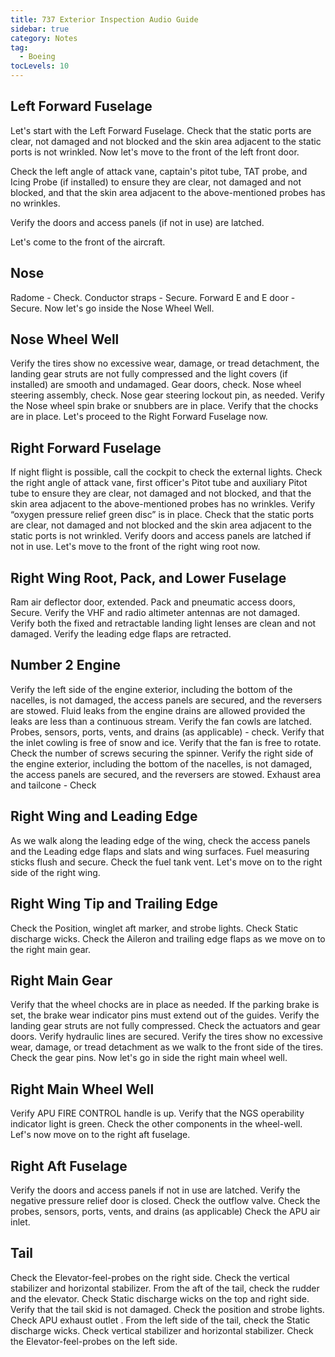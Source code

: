 ```yaml
---
title: 737 Exterior Inspection Audio Guide
sidebar: true
category: Notes
tag:
  - Boeing
tocLevels: 10
---
```


## Left Forward Fuselage

Let's start with the Left Forward Fuselage.
Check that the static ports are clear, not damaged and not blocked and the skin area adjacent to the static ports is not wrinkled.
Now let's move to the front of the left front door.

<AudioPlayer src= "/Boeing/737ExteriorInspection/001-Left Forward Fuselage 01.mp3"></AudioPlayer>

Check the left angle of attack vane, captain's pitot tube, TAT probe, and Icing Probe (if installed) to ensure they are clear, not damaged and not blocked, and that the skin area adjacent to the above-mentioned probes has no wrinkles.

Verify the doors and access panels (if not in use) are latched.

Let's come to the front of the aircraft.

<AudioPlayer src= "/Boeing/737ExteriorInspection/002 Left Forward Fuselage 02.mp3"></AudioPlayer>

## Nose

Radome - Check.
Conductor straps - Secure.
Forward E and E door - Secure.
Now let's go inside the Nose Wheel Well.

<AudioPlayer src= "/Boeing/737ExteriorInspection/003 Nose.mp3"></AudioPlayer>

## Nose Wheel Well

Verify the tires show no excessive wear, damage, or tread detachment, the landing gear struts are not fully compressed and the light covers (if installed) are smooth and undamaged.
Gear doors, check.
Nose wheel steering assembly, check.
Nose gear steering lockout pin, as needed.
Verify the Nose wheel spin brake or snubbers are in place.
Verify that the chocks are in place.
Let's proceed to the Right Forward Fuselage now.

<AudioPlayer src= "/Boeing/737ExteriorInspection/004 NoseWheelWheel.mp3"></AudioPlayer>

## Right Forward Fuselage

If night flight is possible, call the cockpit to check the external lights.
Check the right angle of attack vane, first officer's Pitot tube and auxiliary Pitot tube to ensure they are clear, not damaged and not blocked, and that the skin area adjacent to the above-mentioned probes has no wrinkles.
Verify “oxygen pressure relief green disc” is in place.
Check that the static ports are clear, not damaged and not blocked and the skin area adjacent to the static ports is not wrinkled.
Verify doors and access panels are latched if not in use.
Let's move to the front of the right wing root now.

<AudioPlayer src= "/Boeing/737ExteriorInspection/005 Right Forward Fuselage.mp3"></AudioPlayer>

## Right Wing Root, Pack, and Lower Fuselage

Ram air deflector door, extended.
Pack and pneumatic access doors, Secure.
Verify the VHF and radio altimeter antennas are not damaged.
Verify both the fixed and retractable landing light lenses are clean and not damaged.
Verify the leading edge flaps are retracted.

<AudioPlayer src= "/Boeing/737ExteriorInspection/006 Right Wing Root.mp3"></AudioPlayer>

## Number 2 Engine

Verify the left side of the engine exterior, including the bottom of the nacelles, is not damaged, the access panels are secured, and the reversers are stowed.
Fluid leaks from the engine drains are allowed provided the leaks are less than a continuous stream.
Verify the fan cowls are latched.
Probes, sensors, ports, vents, and drains (as applicable) - check.
Verify that the inlet cowling is free of snow and ice.
Verify that the fan is free to rotate.
Check the number of screws securing the spinner.
Verify the right side of the engine exterior, including the bottom of the nacelles, is not damaged, the access panels are secured, and the reversers are stowed.
Exhaust area and tailcone - Check

<AudioPlayer src= "/Boeing/737ExteriorInspection/007 Right Engine.mp3"></AudioPlayer>

## Right Wing and Leading Edge

As we walk along the leading edge of the wing, check the access panels and the Leading edge flaps and slats and wing surfaces.
Fuel measuring sticks flush and secure.
Check the fuel tank vent.
Let's move on to the right side of the right wing.

<AudioPlayer src= "/Boeing/737ExteriorInspection/008 Right Wing and Leading Edge.mp3"></AudioPlayer>

## Right Wing Tip and Trailing Edge

Check the Position, winglet aft marker, and strobe lights.
Check Static discharge wicks.
Check the Aileron and trailing edge flaps as we move on to the right main gear.

<AudioPlayer src= "/Boeing/737ExteriorInspection/009 Right Wing Tip and Trailing Edge.mp3"></AudioPlayer>

## Right Main Gear

Verify that the wheel chocks are in place as needed.
If the parking brake is set, the brake wear indicator pins must extend out of the guides.
Verify the landing gear struts are not fully compressed.
Check the actuators and gear doors.
Verify hydraulic lines are secured.
Verify the tires show no excessive wear, damage, or tread detachment as we walk to the front side of the tires.
Check the gear pins.
Now let's go in side the right main wheel well.

<AudioPlayer src= "/Boeing/737ExteriorInspection/010 Right Main Gear.mp3"></AudioPlayer>

## Right Main Wheel Well

Verify APU FIRE CONTROL handle is up.
Verify that the NGS operability indicator light is green.
Check the other components in the wheel-well.
Lef's now move on to the right aft fuselage.

<AudioPlayer src= "/Boeing/737ExteriorInspection/011 RIght wheel well.mp3"></AudioPlayer>

## Right Aft Fuselage

Verify the doors and access panels if not in use are latched.
Verify the negative pressure relief door is closed.
Check the outflow valve.
Check the probes, sensors, ports, vents, and drains (as applicable)
Check the APU air inlet.

<AudioPlayer src= "/Boeing/737ExteriorInspection/012 Right Aft Fuselage.mp3"></AudioPlayer>

## Tail

Check the Elevator-feel-probes on the right side.
Check the vertical stabilizer and horizontal stabilizer.
From the aft of the tail, check the rudder and the elevator.
Check Static discharge wicks on the top and right side.
Verify that the tail skid is not damaged.
Check the position and strobe lights.
Check APU exhaust outlet .
From the left side of the tail, check the Static discharge wicks.
Check vertical stabilizer and horizontal stabilizer.
Check the Elevator-feel-probes on the left side.

<AudioPlayer src= "/Boeing/737ExteriorInspection/013 Tail.mp3"></AudioPlayer>
